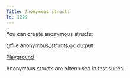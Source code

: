 ```yaml
---
Title: Anonymous structs
Id: 1299
---
```

You can create anonymous structs:

@file anonymous_structs.go output

[Playground](https://play.golang.org/p/atpNnP5wE_)

Anonymous structs are often used in test suites.